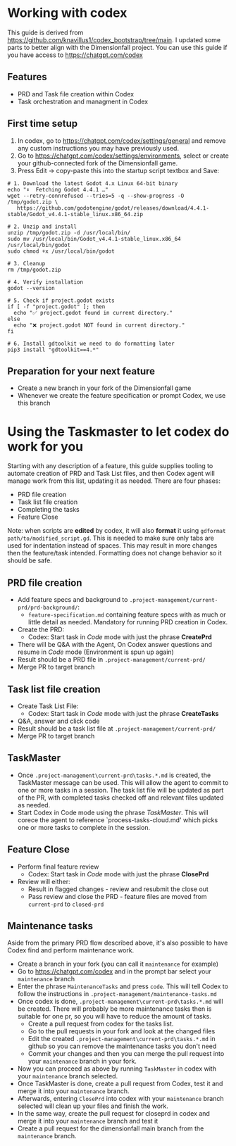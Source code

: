 # Working with codex

This guide is derived from https://github.com/knavillus1/codex_bootstrap/tree/main. I updated some parts to better align with the Dimensionfall project.
You can use this guide if you have access to https://chatgpt.com/codex

## Features

- PRD and Task file creation within Codex
- Task orchestration and managment in Codex

## First time setup
1. In codex, go to https://chatgpt.com/codex/settings/general and remove any custom instructions you may have previously used.
2. Go to https://chatgpt.com/codex/settings/environments, select or create your github-connected fork of the Dimensionfall game.
3. Press Edit -> copy-paste this into the startup script textbox and Save:
```
# 1. Download the latest Godot 4.x Linux 64-bit binary
echo "⬇️  Fetching Godot 4.4.1 …"
wget --retry-connrefused --tries=5 -q --show-progress -O /tmp/godot.zip \
   https://github.com/godotengine/godot/releases/download/4.4.1-stable/Godot_v4.4.1-stable_linux.x86_64.zip

# 2. Unzip and install
unzip /tmp/godot.zip -d /usr/local/bin/
sudo mv /usr/local/bin/Godot_v4.4.1-stable_linux.x86_64 /usr/local/bin/godot
sudo chmod +x /usr/local/bin/godot

# 3. Cleanup
rm /tmp/godot.zip

# 4. Verify installation
godot --version

# 5. Check if project.godot exists
if [ -f "project.godot" ]; then
  echo "✅ project.godot found in current directory."
else
  echo "❌ project.godot NOT found in current directory."
fi

# 6. Install gdtoolkit we need to do formatting later
pip3 install "gdtoolkit==4.*"
```

## Preparation for your next feature
- Create a new branch in your fork of the Dimensionfall game
- Whenever we create the feature specification or prompt Codex, we use this branch

# Using the Taskmaster to let codex do work for you
Starting with any description of a feature, this guide supplies tooling to automate creation of PRD and Task List files, and then Codex agent will manage work from this list, updating it as needed. There are four phases:
- PRD file creation
- Task list file creation
- Completing the tasks
- Feature Close

Note: when scripts are **edited** by codex, it will also **format** it using `gdformat path/to/modified_script.gd`. This is needed to make sure only tabs are used for indentation instead of spaces. This may result in more changes then the feature/task intended. Formatting does not change behavior so it should be safe.

## PRD file creation
- Add feature specs and background to `.project-management/current-prd/prd-background/`:
    - `feature-specification.md` containing feature specs with as much or little detail as needed.  Mandatory for running PRD creation in Codex.
- Create the PRD:
    - Codex: Start task in *Code* mode with just the phrase **CreatePrd**
- There will be Q&A with the Agent, On Codex answer questions and resume in *Code* mode (Environment is spun up again)
- Result should be a PRD file in `.project-management/current-prd/`
- Merge PR to target branch

## Task list file creation
- Create Task List File:
    - Codex: Start task in *Code* mode with just the phrase **CreateTasks**
- Q&A, answer and click code
- Result should be a task list file at `.project-management/current-prd/`
- Merge PR to target branch

## TaskMaster

- Once `.project-management\current-prd\tasks.*.md` is created, the TaskMaster message can be used.  This will allow the agent to commit to one or more tasks in a session.  The task list file will be updated as part of the PR, with completed tasks checked off and relevant files updated as needed.
- Start Codex in Code mode using the phrase *TaskMaster*.  This will corece the agent to reference `process-tasks-cloud.md' which picks one or more tasks to complete in the session.

## Feature Close
- Perform final feature review
    - Codex: Start task in *Code* mode with just the phrase **ClosePrd**
- Review will either:
    - Result in flagged changes - review and resubmit the close out
    - Pass review and close the PRD - feature files are moved from `current-prd` to `closed-prd`

## Maintenance tasks
Aside from the primary PRD flow described above, it's also possible to have Codex find and perform maintenance work. 
- Create a branch in your fork (you can call it `maintenance` for example)
- Go to https://chatgpt.com/codex and in the prompt bar select your `maintenance` branch
- Enter the phrase `MaintenanceTasks` and press `code`. This will tell Codex to follow the instructions in `.project-management/maintenance-tasks.md`
- Once codex is done, `.project-management\current-prd\tasks.*.md` will be created. There will probably be more maintenance tasks then is suitable for one pr, so you will have to reduce the amount of tasks.
    - Create a pull request from codex for the tasks list.
    - Go to the pull requests in your fork and look at the changed files
    - Edit the created `.project-management\current-prd\tasks.*.md` in github so you can remove the maintenance tasks you don't need
    - Commit your changes and then you can merge the pull request into your `maintenance` branch in your fork.
- Now you can proceed as above by running `TaskMaster` in codex with your `maintenance` branch selected.
- Once TaskMaster is done, create a pull request from Codex, test it and merge it into your `maintenance` branch.
- Afterwards, entering `ClosePrd` into codex with your `maintenance` branch selected will clean up your files and finish the work.
- In the same way, create the pull request for closeprd in codex and merge it into your `maintenance` branch and test it
- Create a pull request for the dimensionfall main branch from the `maintenance` branch.
